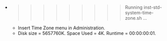 * >>>>>>>>> Running inst-std-system-time-zone.sh ...
  * Insert Time Zone menu in Administration.
  * Disk size = 5657760K. Space Used = 4K. Runtime = 00:00:00:01.
